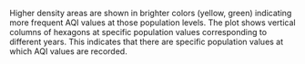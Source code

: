 Higher density areas are shown in brighter colors (yellow, green) indicating more frequent AQI values at those population levels.
The plot shows vertical columns of hexagons at specific population values corresponding to different years. This indicates that there are specific population values at which AQI values are recorded.

